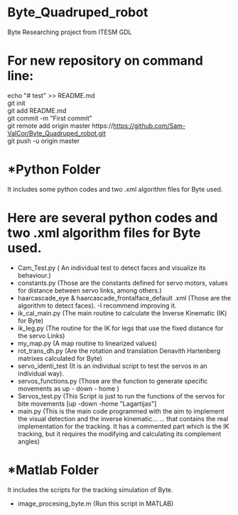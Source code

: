# Byte_Quadruped_robot
Byte Researching project from ITESM GDL

# For new repository on command line:

echo "# test" >> README.md 
<br />
git init   <br />
git add README.md  <br />
git commit -m "First commit"  <br /> 
git remote add origin master https://https://github.com/Sam-ValCor/Byte_Quadruped_robot.git  <br />
git push -u origin master  <br />

#  *Python Folder
It includes some python codes and two .xml algorithm files for Byte used.

# Here are several python codes and two .xml algorithm files for Byte used.
* Cam_Test.py ( An individual test to detect faces and visualize its behaviour.)
* constants.py (Those are the constants defined for servo motors, values for distance between servo links, among others.)
* haarcascade_eye & haarcascade_frontalface_default .xml (Those are the algorithm to detect faces). -I recommend improving it. 
* ik_cal_main.py (The  main routine to calculate the Inverse Kinematic (IK) for Byte)
* ik_leg.py (The routine for the IK for legs that use the fixed distance for the servo Links)
* my_map.py (A map routine to linearized values)
* rot_trans_dh.py (Are the rotation and translation Denavith Hartenberg matrixes calculated for Byte)
* servo_identi_test (It is an individual script to test the servos in an individual way).
* servos_functions.py (Those are the function to generate specific movements as up - down - home )
* Servos_test.py (This Script is just to run the functions of the servos for bite movements [up -down -home "Lagartijas"]
* main.py (This is the main code programmed with the aim to implement the visual detection and the inverse kinematic...
... that contains the real implementation for the tracking. It has a commented part which is the IK tracking, but it requires the modifying and calculating its complement angles)

# *Matlab Folder
It includes the scripts for the tracking simulation of Byte.

* image_procesing_byte.m (Run this script in MATLAB)


